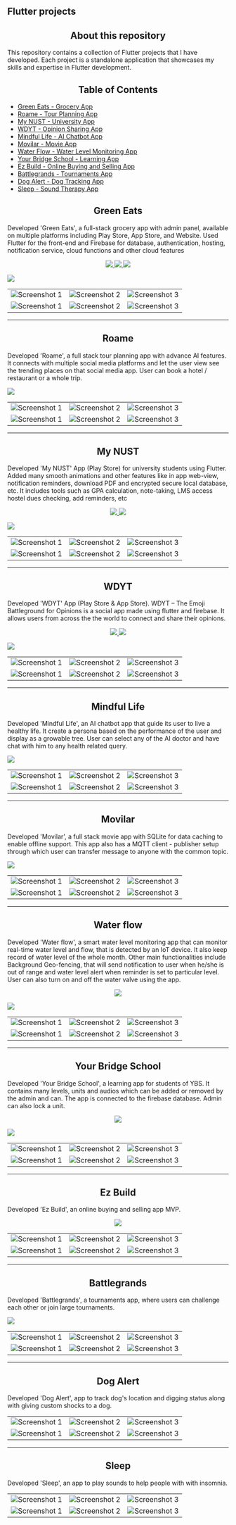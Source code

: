 ## Flutter projects

<h2 align='center'>About this repository</h2>

<p>
  This repository contains a collection of Flutter projects that I have developed. Each project is a standalone application that showcases my skills and expertise in Flutter development.
</p>

 
<h2 align='center'>Table of Contents</h2>

<ul>
  <li><a href="#green-eats">Green Eats - Grocery App</a></li>
  <li><a href="#roame">Roame - Tour Planning App</a></li>
  <li><a href="#my-nust">My NUST - University App</a></li>
  <li><a href="#wdyt">WDYT - Opinion Sharing App</a></li>
  <li><a href="#mindful-life">Mindful Life - AI Chatbot App</a></li>
  <li><a href="#movilar">Movilar - Movie App</a></li>
  <li><a href="#water-flow">Water Flow - Water Level Monitoring App</a></li>
  <li><a href="#ybs">Your Bridge School - Learning App</a></li>
  <li><a href="#ez-build">Ez Build - Online Buying and Selling App</a></li>
  <li><a href="#battlegrands">Battlegrands - Tournaments App</a></li>
  <li><a href="#dog-alert">Dog Alert - Dog Tracking App</a></li>
  <li><a href="#sleep">Sleep - Sound Therapy App</a></li>
</ul>

  


<h2 align='center'>Green Eats</h2>

Developed 'Green Eats', a full-stack grocery app with admin panel, available on multiple platforms including Play Store, App Store, and Website. Used Flutter for the front-end and Firebase for database, authentication, hosting, notification service, cloud functions and other cloud features

<p align="center">
  <a href="https://play.google.com/store/apps/details?id=com.hexagone.green_eats">
    <img src="https://img.shields.io/badge/Play-Store-green.svg">
  </a>
  <a href="https://apps.apple.com/us/app/green-eats-fresh-grocery/id6478523748">
    <img src="https://img.shields.io/badge/App-Store-blue.svg">
  </a>
  <a href="https://greeneatspk.web.app/">
    <img src="https://img.shields.io/badge/Web-Site-orange.svg">
  </a>
</p>

<img src="images\green-eats\banner.jpg">
 
||||
|--------------|--------------|--------------|
| ![Screenshot 1](images/green-eats/1.jpg) | ![Screenshot 2](images/green-eats/2.jpg) | ![Screenshot 3](images/green-eats/3.jpg) | 
| ![Screenshot 1](images/green-eats/4.jpg) | ![Screenshot 2](images/green-eats/5.jpg) | ![Screenshot 3](images/green-eats/6.jpg) |

<hr>
<h2 align='center'>Roame</h2>

Developed 'Roame', a full stack tour planning app with advance AI features. It connects with multiple social media platforms and let the user view see the trending places on that social media app. User can book a hotel / restaurant or a whole trip.

<img src="images\roame\banner.jpg">

|                                         |                                         |                                         |
| --------------------------------------- | --------------------------------------- | --------------------------------------- |
| ![Screenshot 1](<images/roame/1.jpg>) | ![Screenshot 2](<images/roame/2.jpg>) | ![Screenshot 3](<images/roame/3.jpg>) |
| ![Screenshot 1](<images/roame/4.jpg>) | ![Screenshot 2](<images/roame/5.jpg>) | ![Screenshot 3](<images/roame/6.jpg>) |

<hr>
<h2 align='center'>My NUST</h2>
<p>
Developed 'My NUST' App (Play Store) for university students using Flutter. Added many smooth animations and other features like in app web-view, notification reminders, download PDF and encrypted secure local database, etc. It includes tools such as GPA calculation, note-taking, LMS access hostel dues checking, add reminders, etc
</p>

<p align="center">
  <a href="https://play.google.com/store/apps/details?id=com.hexagone.mynust">
    <img src="https://img.shields.io/badge/Play-Store-green.svg">
  </a>  
  <a href="https://github.com/hmmza-tariq/my-nust">
    <img src="https://img.shields.io/badge/GitHub-Repo-blue.svg">
  </a>
</p>

 <img src="images\my-nust\banner.jpg">
 
||||
|--------------|--------------|--------------|
| ![Screenshot 1](images/my-nust/1.jpg) | ![Screenshot 2](images/my-nust/2.jpg) | ![Screenshot 3](images/my-nust/3.jpg) | 
| ![Screenshot 1](images/my-nust/4.jpg) | ![Screenshot 2](images/my-nust/5.jpg) | ![Screenshot 3](images/my-nust/6.jpg) |

<hr>
<h2 align='center'>WDYT</h2>
<p>
Developed 'WDYT' App (Play Store & App Store). WDYT – The Emoji Battleground for Opinions is a social app made using flutter and firebase. It allows users from across the the world to connect and share their opinions. 
</p>

<p align="center">
  <a href="https://play.google.com/store/apps/details?id=com.hexagone.wdyt">
    <img src="https://img.shields.io/badge/Play-Store-green.svg">
  </a>
    <a href="https://apps.apple.com/us/app/wdyt-emoji-battleground/id6740798273">
    <img src="https://img.shields.io/badge/App-Store-blue.svg">
  </a>
</p>

 <img src="images\wdyt\banner.jpg">
 
||||
|--------------|--------------|--------------|
| ![Screenshot 1](images/wdyt/1.jpg) | ![Screenshot 2](images/wdyt/2.jpg) | ![Screenshot 3](images/wdyt/3.jpg) | 
| ![Screenshot 1](images/wdyt/4.jpg) | ![Screenshot 2](images/wdyt/5.jpg) | ![Screenshot 3](images/wdyt/6.jpg) |

<hr>
<h2 align='center'>Mindful Life</h2>

Developed 'Mindful Life', an AI chatbot app that guide its user to live a healthy life. It create a persona based on the performance of the user and display as a growable tree. User can select any of the AI doctor and have chat with him to any health related query.

 <img src="images\mindful-life\banner.jpg">

|                                                |                                                |                                                |
| ---------------------------------------------- | ---------------------------------------------- | ---------------------------------------------- |
| ![Screenshot 1](<images/mindful-life/1.jpg>) | ![Screenshot 2](<images/mindful-life/2.jpg>) | ![Screenshot 3](<images/mindful-life/3.jpg>) |
| ![Screenshot 1](<images/mindful-life/4.jpg>) | ![Screenshot 2](<images/mindful-life/5.jpg>) | ![Screenshot 3](<images/mindful-life/6.jpg>) |

<hr>
<h2 align='center'>Movilar</h2>

Developed 'Movilar', a full stack movie app with SQLite for data caching to enable offline support. This app also has a MQTT client - publisher setup through which user can transfer message to anyone with the common topic.

 <img src="images\movilar\banner.jpg">

|                                           |                                           |                                           |
| ----------------------------------------- | ----------------------------------------- | ----------------------------------------- |
| ![Screenshot 1](<images/movilar/1.jpg>) | ![Screenshot 2](<images/movilar/2.jpg>) | ![Screenshot 3](<images/movilar/3.jpg>) |
| ![Screenshot 1](<images/movilar/4.jpg>) | ![Screenshot 2](<images/movilar/5.jpg>) | ![Screenshot 3](<images/movilar/6.jpg>) |

<hr>
<h2 align='center'>Water flow</h2>

Developed 'Water flow', a smart water level monitoring app that can monitor real-time water level and flow, that is detected by an IoT device. It also keep record of water level of the whole month. Other main functionalities include Background Geo-fencing, that will send notification to user when he/she is out of range and water level alert when reminder is set to particular level. User can also turn on and off the water valve using the app.

<p align="center">
  <a href="https://github.com/Hmmza-tariq/Flutter-Projects/blob/main/files/water-flow.apk">
    <img src="https://img.shields.io/badge/Download-Apk-purple.svg">
  </a>
</p>

 <img src="images\water-flow\banner.jpg">

|                                              |                                              |                                              |
| -------------------------------------------- | -------------------------------------------- | -------------------------------------------- |
| ![Screenshot 1](<images/water-flow/1.jpg>) | ![Screenshot 2](<images/water-flow/2.jpg>) | ![Screenshot 3](<images/water-flow/3.jpg>) |
| ![Screenshot 1](<images/water-flow/4.jpg>) | ![Screenshot 2](<images/water-flow/5.jpg>) | ![Screenshot 3](<images/water-flow/6.jpg>) |

<hr>
<h2 align='center'>Your Bridge School</h2>

Developed 'Your Bridge School', a learning app for students of YBS. It contains many levels, units and audios which can be added or removed by the admin and can. The app is connected to the firebase database. Admin can also lock a unit.

<p align="center">
  <a href="https://github.com/Hmmza-tariq/Flutter-Projects/blob/main/files/ybs-user.apk">
    <img src="https://img.shields.io/badge/Download-Apk-purple.svg">
  </a>
</p>

 <img src="images\ybs\banner.jpg">

|                                       |                                       |                                       |
| ------------------------------------- | ------------------------------------- | ------------------------------------- |
| ![Screenshot 1](<images/ybs/1.jpg>) | ![Screenshot 2](<images/ybs/2.jpg>) | ![Screenshot 3](<images/ybs/3.jpg>) |
| ![Screenshot 1](<images/ybs/4.jpg>) | ![Screenshot 2](<images/ybs/5.jpg>) | ![Screenshot 3](<images/ybs/6.jpg>) |

<hr>
<h2 align='center'>Ez Build</h2>

Developed 'Ez Build', an online buying and selling app MVP.

<p align="center">
  <a href="https://github.com/Hmmza-tariq/ez-build">
    <img src="https://img.shields.io/badge/Ez-Build-blue.svg">
  </a>
</p>

|                                            |                                            |                                            |
| ------------------------------------------ | ------------------------------------------ | ------------------------------------------ |
| ![Screenshot 1](<images/ez-build/1.jpg>) | ![Screenshot 2](<images/ez-build/2.jpg>) | ![Screenshot 3](<images/ez-build/3.jpg>) |
| ![Screenshot 1](<images/ez-build/4.jpg>) | ![Screenshot 2](<images/ez-build/5.jpg>) | ![Screenshot 3](<images/ez-build/6.jpg>) |

<hr>
<h2 align='center'>Battlegrands</h2>

Developed 'Battlegrands', a tournaments app, where users can challenge each other or join large tournaments.

<!-- <p align="center">
  <a href="https://github.com/Hmmza-tariq/ez-build">
    <img src="https://img.shields.io/badge/Ez-Build-blue.svg">
  </a>
</p> -->
 <img src="images\battlegrands\banner.jpg">

|                                            |                                            |                                            |
| ------------------------------------------ | ------------------------------------------ | ------------------------------------------ |
| ![Screenshot 1](images/battlegrands/1.jpg) | ![Screenshot 2](images/battlegrands/2.jpg) | ![Screenshot 3](images/battlegrands/3.jpg) |
| ![Screenshot 1](images/battlegrands/4.jpg) | ![Screenshot 2](images/battlegrands/5.jpg) | ![Screenshot 3](images/battlegrands/6.jpg) |

<hr>
<h2 align='center'>Dog Alert</h2>

Developed 'Dog Alert', app to track dog's location and digging status along with giving custom shocks to a dog.

<!-- <p align="center">
  <a href="https://github.com/Hmmza-tariq/ez-build">
    <img src="https://img.shields.io/badge/Ez-Build-blue.svg">
  </a>
</p> -->

|                                         |                                         |                                         |
| --------------------------------------- | --------------------------------------- | --------------------------------------- |
| ![Screenshot 1](images/dog-alert/1.jpg) | ![Screenshot 2](images/dog-alert/2.jpg) | ![Screenshot 3](images/dog-alert/3.jpg) |
| ![Screenshot 1](images/dog-alert/4.jpg) | ![Screenshot 2](images/dog-alert/5.jpg) | ![Screenshot 3](images/dog-alert/6.jpg) |

<hr>
<h2 align='center'>Sleep</h2>

Developed 'Sleep', an app to play sounds to help people with with insomnia.

<!-- <p align="center">
  <a href="https://github.com/Hmmza-tariq/ez-build">
    <img src="https://img.shields.io/badge/Ez-Build-blue.svg">
  </a>
</p> -->

|                                     |                                     |                                     |
| ----------------------------------- | ----------------------------------- | ----------------------------------- |
| ![Screenshot 1](images/sleep/1.jpg) | ![Screenshot 2](images/sleep/2.jpg) | ![Screenshot 3](images/sleep/3.jpg) |
| ![Screenshot 1](images/sleep/4.jpg) | ![Screenshot 2](images/sleep/5.jpg) | ![Screenshot 3](images/sleep/6.jpg) |
